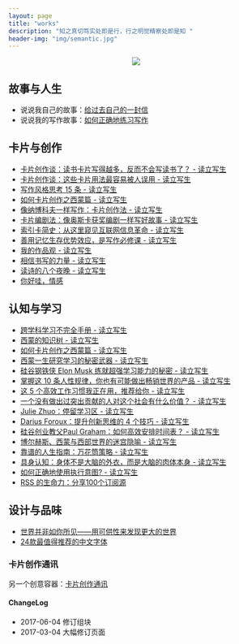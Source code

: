 ```yaml
---
layout: page
title: "works"
description: "知之真切笃实处即是行，行之明觉精察处即是知 "
header-img: "img/semantic.jpg"
---
```



<center>
    <p><img src="http://openmindclub.qiniudn.com/omt/WhiteAvatar.jpg" align="center"></p>
</center>


## 故事与人生

* 说说我自己的故事：[给过去自己的一封信](http://www.cnfeat.com/blog/2017/03/03/a-letter-to-myself-in-that-past/)
* 说说我的写作故事：[如何正确地练习写作](http://www.jianshu.com/p/2621444b619d)

## 卡片与创作


* [卡片创作谈：读书卡片写得越多，反而不会写读书了？ - 读立写生](http://www.cnfeat.com/blog/2017/06/04/CardTalk-ReadAndWrite/)
* [卡片创作谈：这些卡片用法最容易被人误用 - 读立写生](http://www.cnfeat.com/blog/2017/04/23/CardsUsage/)
* [写作风格思考 15 条 - 读立写生](http://www.cnfeat.com/blog/2017/03/28/WriteStyleThinking15/)
* [如何卡片创作之西蒙篇 - 读立写生](http://www.cnfeat.com/blog/2016/12/21/CardWriteSimon/)
* [像纳博科夫一样写作：卡片创作法 - 读立写生](http://www.cnfeat.com/blog/2016/11/20/NabokovWriteStyle/)
* [卡片编剧法：像奥斯卡获奖编剧一样写好故事 - 读立写生](http://www.cnfeat.com/blog/2017/05/09/OscarScreenWriterCardsUsage/)
* [索引卡简史：从这里窥见互联网信息革命 - 读立写生](http://www.cnfeat.com/blog/2017/03/24/Briefhistory/)
* [善用记忆生存优势效应，是写作必修课 - 读立写生](http://www.cnfeat.com/blog/2017/03/17/MemoryEffectOfSurvival/)
* [我的作品观 - 读立写生](http://www.cnfeat.com/blog/2017/03/07/Creation-Viewpoints/)
* [相信书写的力量 - 读立写生](http://www.cnfeat.com/blog/2017/02/21/ThePowerOfWords/)
* [读诗的八个夜晚 - 读立写生](http://www.cnfeat.com/blog/2017/05/13/PoemNigt/)
* [你好哇，情感](http://www.cnfeat.com/blog/2017/02/16/HelloEmotion/)


## 认知与学习


* [跨学科学习不完全手册 - 读立写生](http://www.cnfeat.com/blog/2017/05/30/InterdisciplinaryLearning/)
* [西蒙的知识树 - 读立写生](http://www.cnfeat.com/blog/2017/01/05/SimonKnowlegeTree/)
* [如何卡片创作之西蒙篇 - 读立写生](http://www.cnfeat.com/blog/2016/12/21/CardWriteSimon/)
* [西蒙一生研究学习的秘密武器 - 读立写生](http://www.cnfeat.com/blog/2016/12/13/BestVSGood/)
* [硅谷钢铁侠 Elon Musk 练就超强学习能力的秘密 - 读立写生](http://www.cnfeat.com/blog/2017/04/26/HowElonMuskLearnsFasterAndBetterThanEveryoneElse/)
* [掌握这 10 条人性规律，你也有可能做出畅销世界的产品 - 读立写生](http://www.cnfeat.com/blog/2017/05/24/Biz10Rules/)
* [这 5 个高效工作习惯我正在用，推荐给你 - 读立写生](http://www.cnfeat.com/blog/2017/05/04/FiveHabbits/)
* [一个没有做出过突出贡献的人对这个社会有什么价值？ - 读立写生](http://www.cnfeat.com/blog/2017/06/03/TheMoonAndSixpence/)
* [Julie Zhuo：停留学习区 - 读立写生](http://www.cnfeat.com/blog/2017/04/26/StayingintheDiscomfortZone/)
* [Darius Foroux：提升创新思维的 4 个技巧 - 读立写生](http://www.cnfeat.com/blog/2017/04/26/4IdeasToImproveYourCreativeThinking/)
* [硅谷创业教父Paul Graham：如何高效安排时间表？ - 读立写生](http://www.cnfeat.com/blog/2017/03/28/Paulgraham-Time/)
* [博尔赫斯、西蒙与西部世界的迷宫隐喻 - 读立写生](http://www.cnfeat.com/blog/2016/12/05/SimonWestworldMaze/)
* [靠谱的人生指南：万花筒策略 - 读立写生](http://www.cnfeat.com/blog/2016/12/01/KaleidoscopeStrategy/)
* [具身认知：身体不是大脑的外衣，而是大脑的肉体本身 - 读立写生](http://www.cnfeat.com/blog/2016/07/31/Embodied-Cognition/)
* [如何正确地使用执行意图? - 读立写生](http://www.cnfeat.com/blog/2015/11/21/if-then/)
* [RSS 的生命力：分享100个订阅源](http://www.cnfeat.com/blog/2016/01/29/100Subscription/)

## 设计与品味

- [世界并非如你所见——用可供性来发现更大的世界](http://www.jianshu.com/p/6f1404e0240d)
- [24款最值得推荐的中文字体](http://cnfeat.com/blog/2015/05/22/a-24-chinese-fonts/)


### 卡片创作通讯

另一个创意容器：[卡片创作通讯](http://mesule.com/)

#### ChangeLog

- 2017-06-04 修订组块
- 2017-03-04 大幅修订页面








